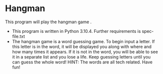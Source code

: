 # Hangman
This program will play the hangman game .
  - This program is written in Python 3.10.4. Further requirements is spec-file.txt
  - The hangman game is a word guessing game. To begin input a letter. If this letter is in the word, it will be displayed you along with where and how many times it appears. If it is not in the word, you will be able to see it in a separate list and you lose a life.
  Keep guessing letters until you can guess the whole word! HINT: The words are all tech related. Have fun!